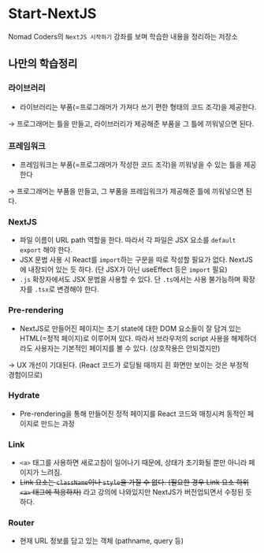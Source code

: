 # Start-NextJS

Nomad Coders의 `NextJS 시작하기` 강좌를 보며 학습한 내용을 정리하는 저장소

## 나만의 학습정리

### 라이브러리

- 라이브러리는 부품(=프로그래머가 가져다 쓰기 편한 형태의 코드 조각)을 제공한다.

→ 프로그래머는 틀을 만들고, 라이브러리가 제공해준 부품을 그 틀에 끼워넣으면 된다.

### 프레임워크

- 프레임워크는 부품(=프로그래머가 작성한 코드 조각)을 끼워넣을 수 있는 틀을 제공한다

→ 프로그래머는 부품을 만들고, 그 부품을 프레임워크가 제공해준 틀에 끼워넣으면 된다.

### NextJS

- 파일 이름이 URL path 역할을 한다. 따라서 각 파일은 JSX 요소를 `default export` 해야 한다.
- JSX 문법 사용 시 React를 `import`하는 구문을 따로 작성할 필요가 없다. NextJS에 내장되어 있는 듯 하다.
  (단 JSX가 아닌 useEffect 등은 `import` 필요)
- `.js` 확장자에서도 JSX 문법을 사용할 수 있다. 단 `.ts`에서는 사용 불가능하며 확장자를 `.tsx`로 변경해야 한다.

### Pre-rendering

- NextJS로 만들어진 페이지는 초기 state에 대한 DOM 요소들이 잘 담겨 있는 HTML(=정적 페이지)로 이루어져 있다.
  따라서 브라우저의 script 사용을 해제하더라도 사용자는 기본적인 페이지를 볼 수 있다. (상호작용은 안되겠지만)

→ UX 개선이 기대된다. (React 코드가 로딩될 때까지 흰 화면만 보이는 것은 부정적 경험이므로)

### Hydrate

- Pre-rendering을 통해 만들어진 정적 페이지를 React 코드와 매칭시켜 동적인 페이지로 만드는 과정

### Link

- `<a>` 태그를 사용하면 새로고침이 일어나기 때문에, 상태가 초기화될 뿐만 아니라 페이지가 느려짐.
- ~~Link 요소는 `className`이나 `style`을 가질 수 없다. (필요한 경우 Link 요소 하위 `<a>` 태그에 적용하자)~~ 라고 강의에 나와있지만 NextJS가 버전업되면서 수정된 듯 하다.

### Router

- 현재 URL 정보를 담고 있는 객체 (pathname, query 등)
